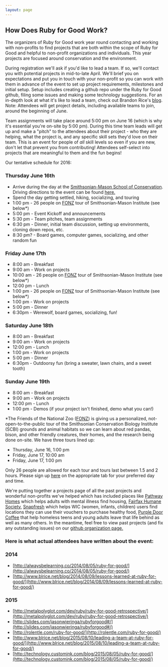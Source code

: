 ```yaml
---
layout: page
---
```


## How Does Ruby for Good Work?

The organizers of Ruby for Good work year round contacting and working with non-profits to find projects that are both within the scope of Ruby for Good and helpful to non-profit organizations and individuals. This year projects are focused around conservation and the environment.

During registration we'll ask if you'd like to lead a team. If so, we'll contact you with potential projects in mid-to-late April. We'll brief you on expectations and put you in touch with your non-profit so you can work with them in advance of the event to set up project requirements, milestones and initial setup. Setup includes creating a github repo under the Ruby for Good github, filing some issues and making some technology suggestions. For an in-depth look at what it's like to lead a team, check out Brandon Rice's [blog](http://www.blrice.net/blog/2015/08/10/leading-a-team-at-ruby-for-good/). Note: Attendees will get project details, including available teams to join, around the beginning of June.

Team assignments will take place around 5:00 pm on June 16 (which is why it's essential you're on-site by 5:00 pm). During this time team leads will get up and make a "pitch" to the attendees about their project - who they are helping, what the project is, and any specific skill sets they'd love on their team. This is an event for people of *all* skill levels so even if you are new, don't let that prevent you from contributing! Attendees self-select into projects that are meaningful to them and the fun begins!

Our tentative schedule for 2016:

### Thursday June 16th

* Arrive during the day at the [Smithsonian-Mason School of Conservation](http://smconservation.gmu.edu/). Driving directions to the event can be found [here.](/location)
* Spend the day getting settled, hiking, socializing, and touring
* 1:00 pm - 26 people on [FONZ](https://nationalzoo.si.edu/JoinFonz/join.cfm) tour of Smithsonian-Mason Institute (see below*)
* 5:00 pm - Event Kickoff and announcements
* 5:30 pm - Team pitches, team assignments
* 6:30 pm - Dinner, initial team discussion, setting up environments, cloning down repos, etc.
* 8:30 pm? - Board games, computer games, socializing, and other random fun

### Friday June 17th

* 8:00 am - Breakfast
* 9:00 am - Work on projects
* 10:00 am - 26 people on [FONZ](https://nationalzoo.si.edu/JoinFonz/join.cfm) tour of Smithsonian-Mason Institute (see below*)
* 12:00 pm - Lunch
* 1:00 pm - 26 people on [FONZ](https://nationalzoo.si.edu/JoinFonz/join.cfm) tour of Smithsonian-Mason Institute (see below*)
* 1:00 pm - Work on projects
* 5:00 pm - Dinner
* 6:30pm - Werewolf, board games, socializing, fun!

### Saturday June 18th

* 8:00 am - Breakfast
* 9:00 am - Work on projects
* 12:00 pm - Lunch
* 1:00 pm - Work on projects
* 5:00 pm - Dinner
* 6:30pm - Outdoorsy fun (bring a sweater, lawn chairs, and a sweet tooth)

### Sunday June 19th

* 8:00 am - Breakfast
* 9:00 am - Work on projects
* 12:00 pm - Lunch
* 1:00 pm - Demos (if your project isn't finished, demo what you can!)


*The Friends of the National Zoo ([FONZ](https://nationalzoo.si.edu/JoinFonz/join.cfm)) is giving us a personalized, not-open-to-the-public tour of the Smithsonian Conservation Biology Institute (SCBI) grounds and animal habitats so we can learn about red pandas, bison, and other friendly creatures, their homes, and the research being done on-site. We have three tours lined up:

* Thursday, June 16, 1:00 pm
* Friday, June 17, 10:00 am
* Friday, June 17, 1:00 pm

Only 26 people are allowed for each tour and tours last between 1.5 and 2 hours. Please sign up <a href="https://docs.google.com/spreadsheets/d/1gTi3wUj8MJLG637wdYBsasBrca53P7X-FFjXWw-SF2k/edit?usp=sharing">here</a> on the appropriate tab for your preferred day and time.

We're putting together a projects page of all the past projects and wonderful non-profits we've helped which has included places like [Pathway Homes](http://www.pathwayhomes.org/) which helps adults with mental illness find housing, [Fairfax Humane Society](http://www.hsfc.org/), [Snapfresh](http://snapfresh.org/) which helps WIC (women, infants, children) users find locations they can use their vouchers to purchase healthy food, [Purple Door Coffee](http://www.purpledoorcoffee.com/) that help homeless teens and young adults leave that life behind as well as many others. In the meantime, feel free to view past projects (and fix any outstanding issues) on our [github organization page.](http://github.com/rubyforgood)

### Here is what actual attendees have written about the event:

### 2014

* [http://alwaysbelearning.co/2014/08/05/ruby-for-good/](http://alwaysbelearning.co/2014/08/05/ruby-for-good/)
* [http://www.blrice.net/blog/2014/08/09/lessons-learned-at-ruby-for-good/](http://www.blrice.net/blog/2014/08/09/lessons-learned-at-ruby-for-good/)

### 2015
* [http://metalpolyglot.com/dev/ruby/ruby-for-good-retrospective/](http://metalpolyglot.com/dev/ruby/ruby-for-good-retrospective/)
* [http://slides.com/jasonwieringa/rubyforgood#/](http://slides.com/jasonwieringa/rubyforgood#/)
* [http://rolentle.com/ruby-for-good/](http://rolentle.com/ruby-for-good/)
* [http://www.blrice.net/blog/2015/08/10/leading-a-team-at-ruby-for-good/](http://www.blrice.net/blog/2015/08/10/leading-a-team-at-ruby-for-good/)
* [http://technology.customink.com/blog/2015/08/05/ruby-for-good/](http://technology.customink.com/blog/2015/08/05/ruby-for-good/)
